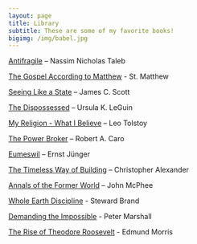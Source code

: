```yaml
---
layout: page
title: Library
subtitle: These are some of my favorite books!
bigimg: /img/babel.jpg
---
```


[Antifragile](https://bookshop.org/books/antifragile-things-that-gain-from-disorder-9780812979688/9780812979688) – Nassim Nicholas Taleb

[The Gospel According to Matthew](https://bookshop.org/books/catholic-bible-oe-douay-rheims/9781935302025) - St. Matthew

[Seeing Like a State](https://bookshop.org/books/seeing-like-a-state-how-certain-schemes-to-improve-the-human-condition-have-failed/9780300246759) – James C. Scott

[The Dispossessed](https://bookshop.org/books/the-dispossessed-9780060512750/9780061054884) – Ursula K. LeGuin

[My Religion - What I Believe](https://bookshop.org/books/my-religion-what-i-believe-9781907355233/9781907355233) – Leo Tolstoy

[The Power Broker](https://bookshop.org/books/the-power-broker-robert-moses-and-the-fall-of-new-york/9780394720241) – Robert A. Caro

[Eumeswil](https://www.amazon.com/Eumeswil-Ernst-J%C3%BCnger/dp/0914386522) – Ernst Jünger

[The Timeless Way of Building](https://bookshop.org/books/the-timeless-way-of-building/9780195024029) – Christopher Alexander

[Annals of the Former World](https://bookshop.org/books/annals-of-the-former-world/9780374518738) – John McPhee

[Whole Earth Discipline](https://bookshop.org/books/whole-earth-discipline-why-dense-cities-nuclear-power-transgenic-crops-restored-wildlands-and-geoengineering-are-necessary/9780143118282) - Steward Brand

[Demanding the Impossible](https://bookshop.org/books/demanding-the-impossible-a-history-of-anarchism/9781604860641) - Peter Marshall

[The Rise of Theodore Roosevelt](https://bookshop.org/books/the-rise-of-theodore-roosevelt/9780375756788?aid=138) - Edmund Morris
